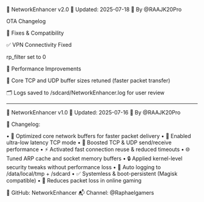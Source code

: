 🔧 NetworkEnhancer v2.0
📅 Updated: 2025-07-18
👤 By @RAAJK20Pro

OTA Changelog

🔧 Fixes & Compatibility

✅ VPN Connectivity Fixed

rp_filter set to 0

🚀 Performance Improvements

📡 Core TCP and UDP buffer sizes retuned (faster packet transfer)

🗂️ Logs saved to /sdcard/NetworkEnhancer.log for user review

*****************************************************************************************************************

🔧 NetworkEnhancer v1.0
📅 Updated: 2025-07-16
👤 By @RAAJK20Pro

🚀 Changelog:

• 🧠 Optimized core network buffers for faster packet delivery
• 📡 Enabled ultra-low latency TCP mode
• 📶 Boosted TCP & UDP send/receive performance
• ⚡ Activated fast connection reuse & reduced timeouts
• 🌐 Tuned ARP cache and socket memory buffers
• 🔒 Applied kernel-level security tweaks without performance loss
• 💾 Auto logging to /data/local/tmp + /sdcard
• ✅ Systemless & boot-persistent (Magisk compatible)
• 🎯 Reduces packet loss in online gaming

📁 GitHub: NetworkEnhancer
📬 Channel: @Raphaelgamers